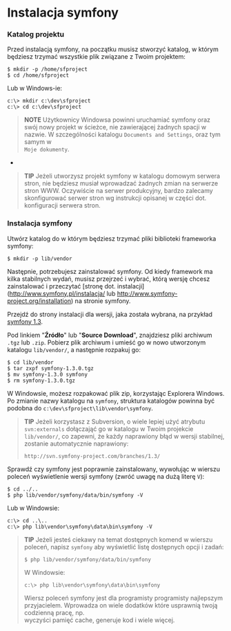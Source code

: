 Instalacja symfony
==================

### Katalog projektu

Przed instalacją symfony, na początku musisz stworzyć katalog, w którym 
będziesz trzymać wszystkie plik związane z Twoim projektem: 

    $ mkdir -p /home/sfproject
    $ cd /home/sfproject

Lub w Windows-ie:

    c:\> mkdir c:\dev\sfproject
    c:\> cd c:\dev\sfproject

>**NOTE**
>Użytkownicy Windowsa powinni uruchamiać symfony oraz swój nowy projekt
>w ścieżce, nie zawierającej żadnych spacji w nazwie. 
>W szczególności katalogu `Documents and Settings`, oraz tym samym w  
>`Moje dokumenty`.

-

>**TIP**
>Jeżeli utworzysz projekt symfony w katalogu domowym serwera stron, 
>nie będziesz musiał wprowadzać żadnych zmian na serwerze stron WWW. 
>Oczywiście na serwer produkcyjny, bardzo zalecamy skonfigurować serwer
>stron wg instrukcji opisanej w części dot. konfiguracji serwera stron.  

### Instalacja symfony

Utwórz katalog do w którym będziesz trzymać pliki biblioteki frameworka symfony:

    $ mkdir -p lib/vendor

Następnie, potrzebujesz zainstalować symfony. Od kiedy framework ma kilka stabilnych
wydań, musisz przejrzeć i wybrać, którą wersję chcesz zainstalować i przeczytać
[stronę dot. instalacji](http://www.symfony.pl/instalacja/ lub http://www.symfony-project.org/installation) 
na stronie symfony.

Przejdź do strony instalacji dla wersji, jaka została wybrana, na przykład
[symfony 1.3](http://www.symfony-project.org/installation/1_3).

Pod linkiem "**Źródło**" lub "**Source Download**", znajdziesz pliki archiwum `.tgz`
lub `.zip`. Pobierz plik archiwum i umieść go w nowo utworzonym katalogu
`lib/vendor/`, a następnie rozpakuj go:

    $ cd lib/vendor
    $ tar zxpf symfony-1.3.0.tgz
    $ mv symfony-1.3.0 symfony
    $ rm symfony-1.3.0.tgz

W Windowsie, możesz rozpakować plik zip, korzystając Explorera Windows.
Po zmianie nazwy katalogu na `symfony`, struktura katalogów powinna być
podobna do `c:\dev\sfproject\lib\vendor\symfony`.

>**TIP**
>Jeżeli korzystasz z Subversion, o wiele lepiej użyć atrybutu `svn:externals`
>dołączająć go w katalogu w Twoim projekcie `lib/vendor/`, co zapewni, że 
>każdy naprawiony błąd w wersji stabilnej, zostanie automatycznie naprawiony: 
>
>     http://svn.symfony-project.com/branches/1.3/

Sprawdź czy symfony jest poprawnie zainstalowany, wywołując w wierszu poleceń 
wyświetlenie wersji symfony (zwróć uwagę na dużą literę `V`):

    $ cd ../..
    $ php lib/vendor/symfony/data/bin/symfony -V

Lub w Windowsie:

    c:\> cd ..\..
    c:\> php lib\vendor\symfony\data\bin\symfony -V

>**TIP**
>Jeżeli jesteś ciekawy na temat dostępnych komend w wierszu poleceń, napisz
>`symfony` aby wyświetlić listę dostępnych opcji i zadań:
>
>     $ php lib/vendor/symfony/data/bin/symfony
>
>W Windowsie:
>
>     c:\> php lib\vendor\symfony\data\bin\symfony
>
>Wiersz poleceń symfony jest dla programisty programisty najlepszym przyjacielem. 
>Wprowadza on wiele dodatków które usprawnią twoją codzienną pracę, np.  
>wyczyści pamięć cache, generuje kod i wiele więcej.

